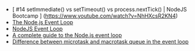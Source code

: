 
* [ #14 setImmediate() vs setTimeout() vs process.nextTick() | NodeJS Bootcamp ] (https://www.youtube.com/watch?v=NhHXcsR2KN4)
* [The Node.js Event Loop](https://nodejs.org/en/learn/asynchronous-work/event-loop-timers-and-nexttick)
* [NodeJS Event Loop](https://www.geeksforgeeks.org/node-js-event-loop/)
* [A complete guide to the Node.js event loop](https://blog.logrocket.com/complete-guide-node-js-event-loop/)
* [Difference between microtask and macrotask queue in the event loop](https://dev.to/jeetvora331/difference-between-microtask-and-macrotask-queue-in-the-event-loop-4i4i)